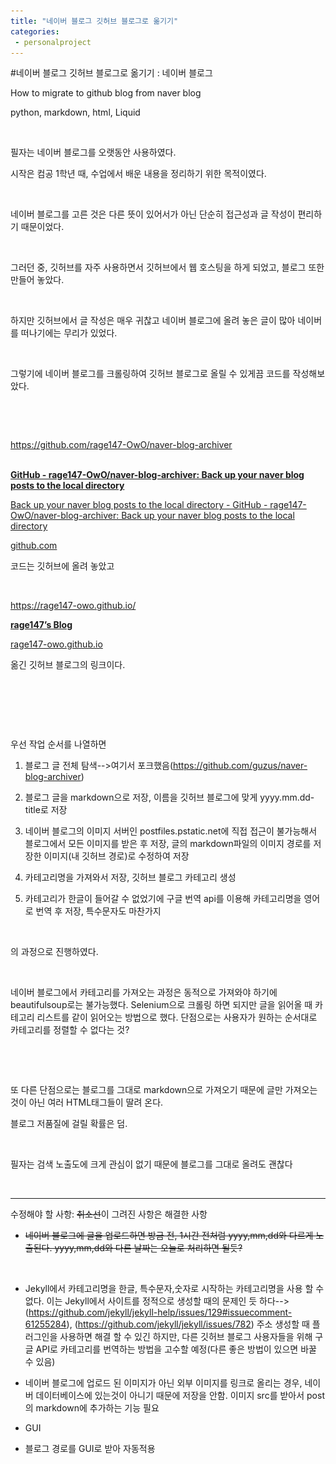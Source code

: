 ```yaml
---
title: "네이버 블로그 깃허브 블로그로 옮기기"
categories:
 - personalproject
---
```

#네이버 블로그 깃허브 블로그로 옮기기 : 네이버 블로그
<div class="wrap_rabbit pcol2 _param(1) _postViewArea222987889966" id="post-view222987889966">
<!-- Rabbit HTML --><div class="se-viewer se-theme-default" lang="ko-KR">
<!-- SE_DOC_HEADER_END -->
<div class="se-main-container">
<div class="se-component se-text se-l-default" id="SE-89b00448-2d0a-47fd-83a0-bbb4bdc9f99b">
<div class="se-component-content">
<div class="se-section se-section-text se-l-default">
<div class="se-module se-module-text">
<!-- SE-TEXT { --><p class="se-text-paragraph se-text-paragraph-align-" id="SE-46fa8e70-9344-469e-aa05-9146707f4ba4" style=""><span class="se-fs- se-ff-" id="SE-e0d6871f-fc4a-42e7-9369-07386b9a9f9e" style="">How to migrate to github blog from naver blog</span></p><!-- } SE-TEXT --><!-- SE-TEXT { --><p class="se-text-paragraph se-text-paragraph-align-" id="SE-a87e8610-3e75-4d8c-b241-f5c3cabe229f" style=""><span class="se-fs- se-ff-" id="SE-d11d7054-dd77-4ad1-b814-4e60c87cb5ed" style="">python, markdown, html, Liquid</span></p><!-- } SE-TEXT --><!-- SE-TEXT { --><p class="se-text-paragraph se-text-paragraph-align-" id="SE-37b083f0-4e60-4c6c-aac7-1f606052ccc2" style=""><span class="se-fs- se-ff-" id="SE-fb2dcf90-1628-4314-b5e0-d331d1724b31" style="">​</span></p><!-- } SE-TEXT --><!-- SE-TEXT { --><p class="se-text-paragraph se-text-paragraph-align-" id="SE-98c20685-7831-4531-a358-b6790a073cf2" style=""><span class="se-fs- se-ff-" id="SE-a90eabaa-777d-4308-8e36-4be309592d45" style="">필자는 네이버 블로그를 오랫동안 사용하였다.</span></p><!-- } SE-TEXT --><!-- SE-TEXT { --><p class="se-text-paragraph se-text-paragraph-align-" id="SE-3875a59c-fa2e-4717-b602-16eb2c328389" style=""><span class="se-fs- se-ff-" id="SE-e97f3b7f-ac71-413b-b381-6b836d3b34e8" style="">시작은 컴공 1학년 때, 수업에서 배운 내용을 정리하기 위한 목적이였다.</span></p><!-- } SE-TEXT --><!-- SE-TEXT { --><p class="se-text-paragraph se-text-paragraph-align-" id="SE-98aa8a31-2428-4355-97b5-0eec670cee81" style=""><span class="se-fs- se-ff-" id="SE-dff61d26-dfe1-498f-a28b-32b429ea7e01" style="">​</span></p><!-- } SE-TEXT --><!-- SE-TEXT { --><p class="se-text-paragraph se-text-paragraph-align-" id="SE-6a928012-0f36-4e6a-9bba-9dc15c1938c3" style=""><span class="se-fs- se-ff-" id="SE-d20c4d00-8d3f-41ed-bc26-7eaae7d7554c" style="">네이버 블로그를 고른 것은 다른 뜻이 있어서가 아닌 단순히 접근성과 글 작성이 편리하기 때문이었다.</span></p><!-- } SE-TEXT --><!-- SE-TEXT { --><p class="se-text-paragraph se-text-paragraph-align-" id="SE-73a1e88c-5e69-4016-b587-62bff926e2ba" style=""><span class="se-fs- se-ff-" id="SE-d12978e9-84f9-43f4-af7d-e9fb0f1ffaaa" style="">​</span></p><!-- } SE-TEXT --><!-- SE-TEXT { --><p class="se-text-paragraph se-text-paragraph-align-" id="SE-c6d6c2a9-cec1-4d58-9712-c3dbe786cf7f" style=""><span class="se-fs- se-ff-" id="SE-285c0b24-1db3-4a78-b303-ddabc15af370" style="">그러던 중, 깃허브를 자주 사용하면서 깃허브에서 웹 호스팅을 하게 되었고, 블로그 또한 만들어 놓았다.</span></p><!-- } SE-TEXT --><!-- SE-TEXT { --><p class="se-text-paragraph se-text-paragraph-align-" id="SE-b5618bc3-0f1f-4e89-ba62-d97db1dd0507" style=""><span class="se-fs- se-ff-" id="SE-c485eef1-31c9-43c4-af46-061252a576b0" style="">​</span></p><!-- } SE-TEXT --><!-- SE-TEXT { --><p class="se-text-paragraph se-text-paragraph-align-" id="SE-e8f4f5ef-9b3d-423d-868e-e68461903066" style=""><span class="se-fs- se-ff-" id="SE-061bdc47-b11e-4c9c-9b09-b197a6f7d435" style="">하지만 깃허브에서 글 작성은 매우 귀찮고 네이버 블로그에 올려 놓은 글이 많아 네이버를 떠나기에는 무리가 있었다.</span></p><!-- } SE-TEXT --><!-- SE-TEXT { --><p class="se-text-paragraph se-text-paragraph-align-" id="SE-beb860f3-1b32-406b-94be-7fa9042677fb" style=""><span class="se-fs- se-ff-" id="SE-467ebad6-ba11-4344-9e8f-0bdbd08afea5" style="">​</span></p><!-- } SE-TEXT --><!-- SE-TEXT { --><p class="se-text-paragraph se-text-paragraph-align-" id="SE-53c05b24-fa51-4181-8451-357d8795b707" style=""><span class="se-fs- se-ff-" id="SE-00f524c7-7c11-487c-8e10-a5467dea55fe" style="">그렇기에 네이버 블로그를 크롤링하여 깃허브 블로그로 올릴 수 있게끔 코드를 작성해보았다.</span></p><!-- } SE-TEXT --><!-- SE-TEXT { --><p class="se-text-paragraph se-text-paragraph-align-" id="SE-df8ebed7-8368-44fe-b081-a761e6763f54" style=""><span class="se-fs- se-ff-" id="SE-ba296eb8-3612-4842-8ae9-1e731637fcbb" style="">​</span></p><!-- } SE-TEXT --><!-- SE-TEXT { --><p class="se-text-paragraph se-text-paragraph-align-" id="SE-d35cd2a6-0a6c-490e-901d-495f1a76dec6" style=""><span class="se-fs- se-ff-" id="SE-0d57ea86-b9de-465e-81fa-12ce7323365c" style="">​</span></p><!-- } SE-TEXT --><!-- SE-TEXT { --><p class="se-text-paragraph se-text-paragraph-align-" id="SE-2064bcfd-997c-4bb6-a5a1-aa1807e5a9b9" style=""><span class="se-fs- se-ff-" id="SE-a884fa31-4a94-4a7c-a0b7-b0bb60640440" style=""><a class="se-link" href="https://github.com/rage147-OwO/naver-blog-archiver" target="_blank">https://github.com/rage147-OwO/naver-blog-archiver</a></span></p><!-- } SE-TEXT -->
</div>
</div>
</div>
</div> <div class="se-component se-oglink se-l-large_image" id="SE-c7fbbad8-bc25-4826-a655-d1dacf41d985">
<div class="se-component-content">
<div class="se-section se-section-oglink se-l-large_image se-section-align-">
<div class="se-module se-module-oglink">
<a class="se-oglink-thumbnail" href="https://github.com/rage147-OwO/naver-blog-archiver" target="_blank">
<img alt="" class="se-oglink-thumbnail-resource" src="https://dthumb-phinf.pstatic.net/?src=%22https%3A%2F%2Fopengraph.githubassets.com%2F5bdc5cb4df7ca8c4a0df5ec47979daa80effc0bca4afc13c52c438c2564c807e%2Frage147-OwO%2Fnaver-blog-archiver%22&amp;type=ff500_300">
</a>
<a class="se-oglink-info" href="https://github.com/rage147-OwO/naver-blog-archiver" target="_blank">
<div class="se-oglink-info-container">
<strong class="se-oglink-title">GitHub - rage147-OwO/naver-blog-archiver: Back up your naver blog posts to the local directory</strong>
<p class="se-oglink-summary">Back up your naver blog posts to the local directory - GitHub - rage147-OwO/naver-blog-archiver: Back up your naver blog posts to the local directory</p>
<p class="se-oglink-url">github.com</p>
</div>
</a>
</div>
</div>
</div>
<script class="__se_module_data" data-module='{"type":"v2_oglink", "id" :"SE-c7fbbad8-bc25-4826-a655-d1dacf41d985", "data" : {"link" : "https://github.com/rage147-OwO/naver-blog-archiver", "isVideo" : "false", "thumbnail" : "https://dthumb-phinf.pstatic.net/?src=%22https%3A%2F%2Fopengraph.githubassets.com%2F5bdc5cb4df7ca8c4a0df5ec47979daa80effc0bca4afc13c52c438c2564c807e%2Frage147-OwO%2Fnaver-blog-archiver%22&amp;type=ff500_300"}}' type="text/data"></script>
</div> <div class="se-component se-text se-l-default" id="SE-1013413d-ba6b-4212-af9d-a3634f24bb80">
<div class="se-component-content">
<div class="se-section se-section-text se-l-default">
<div class="se-module se-module-text">
<!-- SE-TEXT { --><p class="se-text-paragraph se-text-paragraph-align-" id="SE-2cf8f1ae-35ac-40d7-a98b-d00bb7ce7214" style=""><span class="se-fs- se-ff-" id="SE-82cc8cc1-49f3-4d34-a48d-a61ef87e6bd9" style="">코드는 깃허브에 올려 놓았고</span></p><!-- } SE-TEXT --><!-- SE-TEXT { --><p class="se-text-paragraph se-text-paragraph-align-" id="SE-c7191a32-3fcc-44f6-9a55-5aa76acdd942" style=""><span class="se-fs- se-ff-" id="SE-86866938-88d8-49a9-a711-901a97b6d02c" style="">​</span></p><!-- } SE-TEXT --><!-- SE-TEXT { --><p class="se-text-paragraph se-text-paragraph-align-" id="SE-28012726-0a44-433d-a9e7-9067cf2bee27" style=""><span class="se-fs- se-ff-" id="SE-ff0b9fad-556a-41e4-957f-ee81d91fcf85" style=""><a class="se-link" href="https://rage147-owo.github.io/" target="_blank">https://rage147-owo.github.io/</a></span></p><!-- } SE-TEXT -->
</div>
</div>
</div>
</div> <div class="se-component se-oglink se-l-text" id="SE-a5a3becd-f4f5-46b6-a4e0-d71686f1623a">
<div class="se-component-content">
<div class="se-section se-section-oglink se-l-text se-section-align-">
<div class="se-module se-module-oglink">
<a class="se-oglink-info" href="https://rage147-owo.github.io/" target="_blank">
<div class="se-oglink-info-container">
<strong class="se-oglink-title">rage147’s Blog</strong>
<p class="se-oglink-summary"></p>
<p class="se-oglink-url">rage147-owo.github.io</p>
</div>
</a>
</div>
</div>
</div>
<script class="__se_module_data" data-module='{"type":"v2_oglink", "id" :"SE-a5a3becd-f4f5-46b6-a4e0-d71686f1623a", "data" : {"link" : "https://rage147-owo.github.io/", "isVideo" : "false", "thumbnail" : ""}}' type="text/data"></script>
</div> <div class="se-component se-text se-l-default" id="SE-c491d1ef-808b-4bca-8a51-1b9a49cf0c97">
<div class="se-component-content">
<div class="se-section se-section-text se-l-default">
<div class="se-module se-module-text">
<!-- SE-TEXT { --><p class="se-text-paragraph se-text-paragraph-align-" id="SE-e265bfce-d0c4-4cb7-9f51-1efbca34d97b" style=""><span class="se-fs- se-ff-" id="SE-e6f2600f-7858-4855-966c-c9bf8a0efb49" style="">옮긴 깃허브 블로그의 링크이다.</span></p><p class="se-text-paragraph se-text-paragraph-align-" id="SE-a0d5375b-ece6-43d0-ae7a-9196fff5e0f9" style=""><span class="se-fs- se-ff-" id="SE-9d9ba3d2-01e1-4c90-a6ce-56a2f30b0cf8" style="">​</span></p><p class="se-text-paragraph se-text-paragraph-align-" id="SE-9e2d2ea9-1af3-4685-984d-e75c555fd2fb" style=""><span class="se-fs- se-ff-" id="SE-596ebd6a-78c2-4f10-a4a7-9f0afed81f24" style="">​</span></p><p class="se-text-paragraph se-text-paragraph-align-" id="SE-60b7b3e0-c3c0-4a1b-9f18-8c20c56526dc" style=""><span class="se-fs- se-ff-" id="SE-991b3eaf-4793-48cf-ad3e-267620430ec7" style="">​</span></p><p class="se-text-paragraph se-text-paragraph-align-" id="SE-7133f115-c0e0-4f94-bc77-6597ff146132" style=""><span class="se-fs- se-ff-" id="SE-24259a46-fe35-47c4-bdf7-f70a7e497221" style="">우선 작업 순서를 나열하면</span></p><ol class="se-text-list se-text-list-type-decimal"><li class="se-text-list-item"><p class="se-text-paragraph se-text-paragraph-align-" id="SE-916615df-9295-4a42-90c6-03543a962884" style=""><span class="se-fs- se-ff-" id="SE-bf1fd01d-54b1-425d-9485-35de62203c87" style="">블로그 글 전체 탐색--&gt;여기서 포크했음(</span><span class="se-fs- se-ff-" id="SE-5dd67416-8b3f-4a93-acd7-3387f4564336" style=""><a class="se-link" href="https://github.com/guzus/naver-blog-archiver" target="_blank">https://github.com/guzus/naver-blog-archiver</a></span><span class="se-fs- se-ff-" id="SE-915a8c59-a152-4f90-bcc3-9a630ebbffe5" style="">)</span></p></li><li class="se-text-list-item"><p class="se-text-paragraph se-text-paragraph-align-" id="SE-f1d695fc-d8c6-4e26-89c9-cfd2e1c9c088" style=""><span class="se-fs- se-ff-" id="SE-ebfdb320-33ad-4ab5-b92c-06f24d1d0448" style="">블로그 글을 markdown으로 저장, 이름을 깃허브 블로그에 맞게 yyyy.mm.dd-title로 저장</span></p></li><li class="se-text-list-item"><p class="se-text-paragraph se-text-paragraph-align-" id="SE-0fa89c33-efdc-4848-8da9-cf6994dacaec" style=""><span class="se-fs- se-ff-" id="SE-51d966c4-7f6e-4ab9-b5b6-c97175519fec" style="">네이버 블로그의 이미지 서버인 postfiles.pstatic.net에 직접 접근이 불가능해서 블로그에서 모든 이미지를 받은 후 저장, 글의 markdown파일의 이미지 경로를 저장한 이미지(내 깃허브 경로)로 수정하여 저장</span></p></li><li class="se-text-list-item"><p class="se-text-paragraph se-text-paragraph-align-" id="SE-2455498b-6cf5-4494-8ad5-4373702c414a" style=""><span class="se-fs- se-ff-" id="SE-ea7fbc71-b796-4b50-b993-c54cd21625bc" style="">카테고리명을 가져와서 저장, 깃허브 블로그 카테고리 생성</span></p></li><li class="se-text-list-item"><p class="se-text-paragraph se-text-paragraph-align-" id="SE-968b7b59-e20c-42c6-bfe7-4381dee2c34c" style=""><span class="se-fs- se-ff-" id="SE-f32152a7-2d58-4494-90fe-5a0c9fa59a07" style="">카테고리가 한글이 들어갈 수 없었기에 구글 번역 api를 이용해 카테고리명을 영어로 번역 후 저장, 특수문자도 마찬가지</span></p></li></ol><p class="se-text-paragraph se-text-paragraph-align-" id="SE-df7bfbf8-570d-467f-92fc-061b6fe77c78" style=""><span class="se-fs- se-ff-" id="SE-d73768af-60ea-4d67-8bfc-1ee2628d66ce" style="">​</span></p><p class="se-text-paragraph se-text-paragraph-align-" id="SE-31c59b98-099a-434d-a25d-797a93e59e55" style=""><span class="se-fs- se-ff-" id="SE-96e1dc20-bb23-4cb5-b88a-66a066968274" style="">의 과정으로 진행하였다.</span></p><p class="se-text-paragraph se-text-paragraph-align-" id="SE-31ef4b51-56d6-4348-bc7f-4c22d9cef7c3" style=""><span class="se-fs- se-ff-" id="SE-6f319797-c61f-4f83-9211-474307237e2b" style="">​</span></p><p class="se-text-paragraph se-text-paragraph-align-" id="SE-db5d82e2-ac7e-49fe-ad46-133db97e547d" style=""><span class="se-fs- se-ff-" id="SE-ad6db88d-ea8b-4265-84b3-b0a4913796e2" style="">네이버 블로그에서 카테고리를 가져오는 과정은 동적으로 가져와야 하기에 beautifulsoup로는 불가능했다. Selenium으로 크롤링 하면 되지만 글을 읽어올 때 카테고리 리스트를 같이 읽어오는 방법으로 했다. 단점으로는 사용자가 원하는 순서대로 카테고리를 정렬할 수 없다는 것?</span></p><p class="se-text-paragraph se-text-paragraph-align-" id="SE-144e785d-4325-4347-94fe-5f71f4d35a20" style=""><span class="se-fs- se-ff-" id="SE-88ff20f5-3dcb-4198-a134-b892c4b895aa" style="">​</span></p><p class="se-text-paragraph se-text-paragraph-align-" id="SE-5a077997-66cb-4122-9b46-66cdcad5d012" style=""><span class="se-fs- se-ff-" id="SE-bb97f7ad-28a9-4f63-8412-6a3a2c826d1f" style="">​</span></p><p class="se-text-paragraph se-text-paragraph-align-" id="SE-36623cb8-7ae6-4146-a2c3-418eaf02110b" style=""><span class="se-fs- se-ff-" id="SE-dbc53481-2772-4623-b188-06b997d6b84c" style="">또 다른 단점으로는 블로그를 그대로 markdown으로 가져오기 때문에 글만 가져오는것이 아닌 여러 HTML태그들이 딸려 온다.</span></p><p class="se-text-paragraph se-text-paragraph-align-" id="SE-5f567172-410e-49d4-b3a1-a99b149bb3e9" style=""><span class="se-fs- se-ff-" id="SE-87b6f1fc-cdfe-4f33-9ea3-1e01a28ef6cd" style="">블로그 저품질에 걸릴 확률은 덤.</span></p><p class="se-text-paragraph se-text-paragraph-align-" id="SE-550528b5-8e9b-4d33-8c16-0f4937caeca9" style=""><span class="se-fs- se-ff-" id="SE-18e289a2-23f1-4f3a-9d7e-e60631f51eed" style="">​</span></p><p class="se-text-paragraph se-text-paragraph-align-" id="SE-7f881595-d9ad-430b-b14a-4be4671c206c" style=""><span class="se-fs- se-ff-" id="SE-76c3d4be-eec9-4d4a-819d-b886df6d38e6" style="">필자는 검색 노출도에 크게 관심이 없기 때문에 블로그를 그대로 올려도 괜찮다</span></p><p class="se-text-paragraph se-text-paragraph-align-" id="SE-cc2962d7-d43b-4089-bd31-44b8edc7a694" style=""><span class="se-fs- se-ff-" id="SE-f29cd606-f34e-430a-910d-758d5d636aa9" style="">​</span></p><!-- } SE-TEXT -->
</div>
</div>
</div>
</div> <div class="se-component se-horizontalLine se-l-line1" id="SE-a2d5e7cc-629a-4cec-99ad-4de8755fdb88">
<div class="se-component-content">
<div class="se-section se-section-horizontalLine se-l-line1 se-section-align-">
<div class="se-module se-module-horizontalLine">
<hr class="se-hr"/>
</div>
</div>
</div>
</div> <div class="se-component se-text se-l-default" id="SE-db290a0a-5ad5-4b56-979d-8251d143ee52">
<div class="se-component-content">
<div class="se-section se-section-text se-l-default">
<div class="se-module se-module-text">
<!-- SE-TEXT { --><p class="se-text-paragraph se-text-paragraph-align-" id="SE-4e2e7f41-fe09-491a-a38b-9f851ee656df" style=""><span class="se-fs- se-ff-" id="SE-da68813d-2e72-4854-8190-f32535030c9b" style="">수정해야 할 사항: </span><span class="se-fs- se-ff-" id="SE-bbb0c213-8164-4608-b961-f358b9201474" style=""><strike>취소선</strike></span><span class="se-fs- se-ff-" id="SE-2326bc3d-7338-4aae-9bdd-dd2d8a3ed0c8" style="">이 그려진 사항은 해결한 사항</span></p><ul class="se-text-list se-text-list-type-bullet-disc"><li class="se-text-list-item"><p class="se-text-paragraph se-text-paragraph-align-" id="SE-c149beb8-1141-4aa4-9df8-38a95c918ef8" style=""><span class="se-fs- se-ff-" id="SE-bdbf25cc-9be8-4bff-bf83-331ed7a3f7ed" style=""><strike>네이버 블로그에 글을 업로드하면 방금 전, 1시간 전처럼 yyyy,mm,dd와 다르게 노출된다. yyyy,mm,dd와 다른 날짜는 오늘로 처리하면 될듯?</strike></span></p></li></ul><!-- } SE-TEXT -->
</div>
</div>
</div>
</div> <div class="se-component se-image se-l-default" id="SE-5b21c639-8f9d-49de-a1bc-b755e5db0dd7">
<div class="se-component-content se-component-content-fit">
<div class="se-section se-section-image se-l-default se-section-align-">
<div class="se-module se-module-image" style="">
<a class="se-module-image-link __se_image_link __se_link" data-linkdata='{"id" : "SE-5b21c639-8f9d-49de-a1bc-b755e5db0dd7", "src" : "https://postfiles.pstatic.net/MjAyMzAxMThfMTM5/MDAxNjc0MDIyNzI4Njgz.gdueXoYXXQc8any9TQHYN-SEinpSRKObzO2OJ4qjrLMg.a-ukw-OSbsQt_08regxO-aT8qK3vlMHs8HYblRVoADcg.PNG.dls32208/image.png", "originalWidth" : "968", "originalHeight" : "124", "linkUse" : "false", "link" : ""}' data-linktype="img" href="#" onclick="return false;" style="">
<img alt="" class="se-image-resource" data-height="113" data-lazy-src="https://postfiles.pstatic.net/MjAyMzAxMThfMTM5/MDAxNjc0MDIyNzI4Njgz.gdueXoYXXQc8any9TQHYN-SEinpSRKObzO2OJ4qjrLMg.a-ukw-OSbsQt_08regxO-aT8qK3vlMHs8HYblRVoADcg.PNG.dls32208/image.png?type=w773" data-width="886" src="https://raw.githubusercontent.com/rage147-OwO/rage147-OwO.github.io/master/_images/images/2023-1-18-네이버 블로그 깃허브 블로그로 옮기기/0.png">
</a>
</div>
</div>
</div>
</div>
<div class="se-component se-text se-l-default" id="SE-ee41119c-0464-4278-a2b6-38771cb7b796">
<div class="se-component-content">
<div class="se-section se-section-text se-l-default">
<div class="se-module se-module-text">
<!-- SE-TEXT { --><ul class="se-text-list se-text-list-type-bullet-disc"><li class="se-text-list-item"><p class="se-text-paragraph se-text-paragraph-align-" id="SE-b5e0b86b-df07-4c49-9f9c-949519c2260a" style=""><span class="se-fs- se-ff-" id="SE-fbd0230c-af63-4d20-bd3a-f7744fed53a0" style="">Jekyll에서 카테고리명을 한글, 특수문자,숫자로 시작하는 카테고리명을 사용 할 수 없다. 이는 Jekyll에서 사이트를 정적으로 생성할 때의 문제인 듯 하다--&gt;(</span><span class="se-fs- se-ff-" id="SE-ec82f338-39b6-43bd-b79e-0d58d97c0798" style=""><a class="se-link" href="https://github.com/jekyll/jekyll-help/issues/129#issuecomment-61255284" target="_blank">https://github.com/jekyll/jekyll-help/issues/129#issuecomment-61255284</a></span><span class="se-fs- se-ff-" id="SE-934be9ab-2d09-4074-a91c-cf5bd20b848e" style="">), (</span><span class="se-fs- se-ff-" id="SE-1ae6cca6-b7f2-4a16-8d2f-05a01c4cf1cc" style=""><a class="se-link" href="https://github.com/jekyll/jekyll/issues/782" target="_blank">https://github.com/jekyll/jekyll/issues/782</a></span><span class="se-fs- se-ff-" id="SE-cdf83939-8141-4d8a-b9d8-fde6eb2cfb34" style="">) 주소 생성할 때 플러그인을 사용하면 해결 할 수 있긴 하지만, 다른 깃허브 블로그 사용자들을 위해 구글 API로 카테고리를 번역하는 방법을 고수할 예정(다른 좋은 방법이 있으면 바꿀 수 있음)</span></p></li><li class="se-text-list-item"><p class="se-text-paragraph se-text-paragraph-align-" id="SE-5e01bc39-ad90-4ccf-9fed-006c4b7eb53f" style=""><span class="se-fs- se-ff-" id="SE-ad59416c-89be-4bf1-a09a-9566b90914d3" style="">네이버 블로그에 업로드 된 이미지가 아닌 외부 이미지를 링크로 올리는 경우, 네이버 데이터베이스에 있는것이 아니기 때문에 저장을 안함. 이미지 src를 받아서 post의 markdown에 추가하는 기능 필요</span></p></li><li class="se-text-list-item"><p class="se-text-paragraph se-text-paragraph-align-" id="SE-db1c6947-6937-460f-8bb8-f90be6c643fb" style=""><span class="se-fs- se-ff-" id="SE-7412e125-0e1b-4610-82aa-f1581e5def58" style="">GUI</span></p></li><li class="se-text-list-item"><p class="se-text-paragraph se-text-paragraph-align-" id="SE-b6794bc5-8f8e-4a91-95a2-9f9eb9d115f7" style=""><span class="se-fs- se-ff-" id="SE-2286adec-e14b-404f-a605-805d2b1f09e7" style="">블로그 경로를 GUI로 받아 자동적용</span></p></li></ul><p class="se-text-paragraph se-text-paragraph-align-" id="SE-5ecfd073-8382-424a-a328-80802b4c9fc6" style=""><span class="se-fs- se-ff-" id="SE-083ed858-33e4-4db0-9fda-ca1c27ecdee4" style="">​</span></p><p class="se-text-paragraph se-text-paragraph-align-" id="SE-fe189812-2f84-4d8e-8821-b59a327c92f6" style=""><span class="se-fs- se-ff-" id="SE-b3ce6eb2-9ecd-46fb-a533-579fc4957c39" style="">​</span></p><!-- } SE-TEXT -->
</div>
</div>
</div>
</div> </div>
</div>
</div>